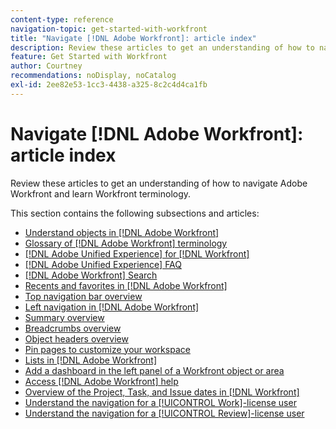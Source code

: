 ```yaml
---
content-type: reference
navigation-topic: get-started-with-workfront
title: "Navigate [!DNL Adobe Workfront]: article index"
description: Review these articles to get an understanding of how to navigate Adobe Workfront and learn Workfront terminology.
feature: Get Started with Workfront
author: Courtney
recommendations: noDisplay, noCatalog
exl-id: 2ee82e53-1cc3-4438-a325-8c2c4d4ca1fb
---
```

# Navigate [!DNL Adobe Workfront]: article index

<!-- Audited: 12/2023 -->

Review these articles to get an understanding of how to navigate Adobe Workfront and learn Workfront terminology.

This section contains the following subsections and articles:

* [Understand objects in [!DNL Adobe Workfront]](../../workfront-basics/navigate-workfront/workfront-navigation/understand-objects.md)
* [Glossary of [!DNL Adobe Workfront] terminology](../../workfront-basics/navigate-workfront/workfront-navigation/workfront-terminology-glossary.md)
* [[!DNL Adobe Unified Experience] for [!DNL Workfront]](/help/quicksilver/workfront-basics/navigate-workfront/workfront-navigation/adobe-unified-experience.md)
* [[!DNL Adobe Unified Experience] FAQ](/help/quicksilver/workfront-basics/navigate-workfront/workfront-navigation/unified-experience-faq.md)
* [[!DNL Adobe Workfront] Search](../../workfront-basics/navigate-workfront/search/search.md)
* [Recents and favorites in [!DNL Adobe Workfront]](../../workfront-basics/navigate-workfront/recent-and-favorites/recent-and-favorites.md)
* [Top navigation bar overview](../../workfront-basics/the-new-workfront-experience/global-navigation-overview.md)
* [Left navigation in [!DNL Adobe Workfront]](../../workfront-basics/the-new-workfront-experience/simplified-left-navigation.md)
* [Summary overview](../../workfront-basics/the-new-workfront-experience/summary-overview.md)
* [Breadcrumbs overview](../../workfront-basics/the-new-workfront-experience/breadcrumb-overview.md)
* [Object headers overview](../../workfront-basics/the-new-workfront-experience/new-object-headers.md)
* [Pin pages to customize your workspace](../../workfront-basics/the-new-workfront-experience/pin-pages.md)
* [Lists in [!DNL Adobe Workfront]](../../workfront-basics/navigate-workfront/use-lists/lists.md)
* [Add a dashboard in the left panel of a Workfront object or area](/help/quicksilver/workfront-basics/manage-your-account-and-profile/configuring-your-user-profile/create-custom-tabs.md)
* [Access [!DNL Adobe Workfront] help](../../workfront-basics/navigate-workfront/workfront-navigation/access-workfront-help.md)
* [Overview of the Project, Task, and Issue dates in [!DNL Workfront]](../../workfront-basics/navigate-workfront/workfront-navigation/definitions-pti-dates.md)
* [Understand the navigation for a [!UICONTROL Work]-license user](../../workfront-basics/navigate-workfront/workfront-navigation/worker-global-navigation-bar.md)
* [Understand the navigation for a [!UICONTROL Review]-license user](../../workfront-basics/navigate-workfront/workfront-navigation/reviewer-global-navigation-bar.md)
